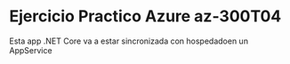 # Ejercicio Practico Azure az-300T04

Esta app .NET Core va a estar sincronizada con hospedadoen un AppService
